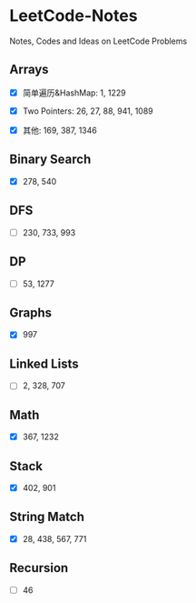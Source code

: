 # LeetCode-Notes

Notes, Codes and Ideas on LeetCode Problems

 ## Arrays 
- [x] 简单遍历&HashMap: 1, 1229

- [x] Two Pointers: 26, 27, 88, 941, 1089

- [x] 其他: 169, 387, 1346

## Binary Search
- [x] 278, 540

## DFS
- [ ] 230, 733, 993

## DP
- [ ] 53, 1277

## Graphs
- [x] 997

## Linked Lists
- [ ] 2, 328, 707

## Math
- [x] 367, 1232

## Stack
- [x] 402, 901

## String Match
- [x] 28, 438, 567, 771

## Recursion
- [ ] 46